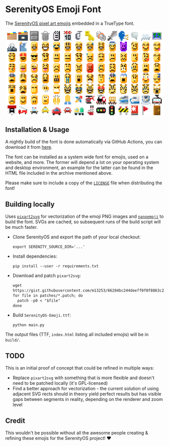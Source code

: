# SerenityOS Emoji Font

The [SerenityOS pixel art emojis](https://emoji.serenityos.net/) embedded in a TrueType font.

![banner](banner.png)

## Installation & Usage

A nightly build of the font is done automatically via GitHub Actions, you can download it from [here](https://nightly.link/linusg/serenityos-emoji-font/workflows/build/main/SerenityOS-Emoji.ttf.zip).

The font can be installed as a system wide font for emojis, used on a website, and more. The former will depend a lot on your operating system and desktop environment, an example for the latter can be found in the HTML file included in the archive mentioned above.

Please make sure to include a copy of the [`LICENSE`](LICENSE) file when distributing the font!

## Building locally

Uses [`pixart2svg`](https://gist.github.com/m13253/66284bc244deeff0f0f8863c206421c7) for vectorization of the emoji PNG images and [`nanoemoji`](https://github.com/googlefonts/nanoemoji) to build the font. SVGs are cached, so subsequent runs of the build script will be much faster.

- Clone SerenityOS and export the path of your local checkout:

  ```shell
  export SERENITY_SOURCE_DIR='...'
  ```

- Install dependencies:

  ```console
  pip install --user -r requirements.txt
  ```

- Download and patch `pixart2svg`:

  ```shell
  wget https://gist.githubusercontent.com/m13253/66284bc244deeff0f0f8863c206421c7/raw/f9454958dc0a33cea787cc6fbd7e8e34ba6eb23b/pixart2svg.py
  for file in patches/*.patch; do
    patch -p0 < "$file"
  done
  ```

- Build `SerenityOS-Emoji.ttf`:

  ```console
  python main.py
  ```

The output files (TTF, `index.html` listing all included emojis) will be in `build/`.

## TODO

This is an initial proof of concept that could be refined in multiple ways:

- Replace `pixart2svg` with something that is more flexible and doesn't need to be patched locally (it's GPL-licensed)
- Find a better approach for vectorization - the current solution of using adjacent SVG rects should in theory yield perfect results but has visible gaps between segments in reality, depending on the renderer and zoom level

## Credit

This wouldn't be possible without all the awesome people creating & refining these emojis for the SerenityOS project! ❤
